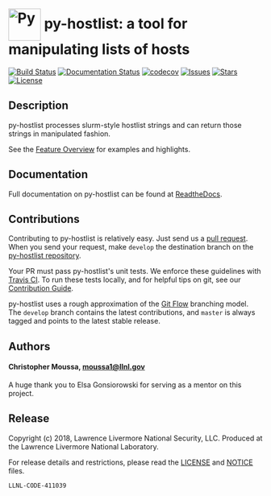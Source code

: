 # <img src="https://openclipart.org/download/284280/publicdomainq-0008487gctues.svg" width="64" valign="middle" alt="Py"/> py-hostlist: a tool for manipulating lists of hosts

[![Build Status](https://travis-ci.org/LLNL/py-hostlist.svg?branch=master)](https://travis-ci.org/LLNL/py-hostlist)
[![Documentation Status](https://readthedocs.org/projects/py-hostlist/badge/?version=latest)](https://py-hostlist.readthedocs.io/en/latest/?badge=latest)
[![codecov](https://codecov.io/gh/LLNL/py-hostlist/branch/master/graph/badge.svg)](https://codecov.io/gh/LLNL/py-hostlist)
[![Issues](https://img.shields.io/github/issues/LLNL/py-hostlist.svg)](https://github.com/LLNL/py-hostlist/issues)
[![Stars](https://img.shields.io/github/stars/LLNL/py-hostlist.svg)](https://github.com/LLNL/py-hostlist/stargazers)
[![License](https://img.shields.io/badge/license-MIT-blue.svg)](https://raw.githubusercontent.com/LLNL/py-hostlist/master/LICENSE)

## Description

py-hostlist processes slurm-style hostlist strings and can return those strings in manipulated fashion. 

See the [Feature Overview](https://py-hostlist.readthedocs.io/en/latest/features.html) for examples and highlights.

## Documentation

Full documentation on py-hostlist can be found at [ReadtheDocs](https://py-hostlist.readthedocs.io/en/latest/index.html#).

## Contributions

Contributing to py-hostlist is relatively easy. Just send us a
[pull request](https://help.github.com/articles/using-pull-requests/). When you send your request, make ``develop`` the destination branch on the [py-hostlist repository](https://github.com/LLNL/py-hostlist).

Your PR must pass py-hostlist's unit tests. We enforce these guidelines with [Travis CI](https://travis-ci.org/LLNL/py-hostlist). To run these tests locally, and for helpful tips on git, see our [Contribution Guide](https://py-hostlist.readthedocs.io/en/latest/contribution_guide.html).

py-hostlist uses a rough approximation of the [Git Flow](http://nvie.com/posts/a-successful-git-branching-model/) branching model. The ``develop`` branch contains the latest contributions, and ``master`` is always tagged and points to the latest stable release.

## Authors

#### Christopher Moussa, moussa1@llnl.gov

A huge thank you to Elsa Gonsiorowski for serving as a mentor on this project. 

## Release

Copyright (c) 2018, Lawrence Livermore National Security, LLC.
Produced at the Lawrence Livermore National Laboratory.

For release details and restrictions, please read the [LICENSE](https://github.com/LLNL/py-hostlist/blob/master/LICENSE) and [NOTICE](https://github.com/LLNL/py-hostlist/blob/master/NOTICE) files.

`LLNL-CODE-411039`